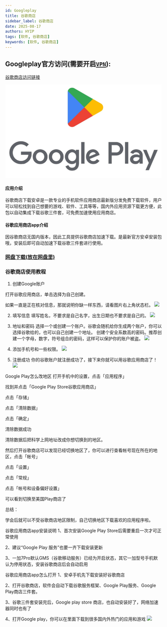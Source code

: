```yaml
---
id: Googleplay
title: 谷歌商店
sidebar_label: 谷歌商店
date: 2025-08-17
authors: HYIP
tags: [软件, 谷歌商店]
keywords: [软件, 谷歌商店]
---
```

## Googleplay官方访问(需要开启[`VPN`](../VPN/vpn-Elink)):
[谷歌商店访问链接](https://play.google.com)

![Googleplay](./GooglePlay.assets/image-GooglePlay.jpg)

#### 应用介绍
谷歌商店下载安卓是一款专业的手机软件应用商店最新版分发免费下载软件，用户可以轻松找到自己想要的游戏、软件、工具等等，国内外应用资源下载更方便，此包以自动集成下载谷歌三件套，可免费加速使用应用商店。

#### 谷歌应用商店app介绍
因谷歌商店无国内版本，因此工具提供谷歌商店加速下载。是最新官方安卓安装包哦，安装后即可自动加速下载谷歌三件套进行使用。

### [网盘下载(放在网盘里)](https://pan.quark.cn/s/022158d360e3)

### 谷歌商店使用教程
1. 创建Google账户

打开谷歌应用商店，单击选择为自己创建。

如果一直是正在核对信息，那就说明你缺一样东西，请看图片右上角状态栏。
![](http://pic.yx007.com/up/2024-8/2024080919005983525.jpg)

2. 填写信息
填写姓名，不要求是自己名字，出生日期也不要求是自己的。
![](http://pic.yx007.com/up/2024-8/2024080919005913023.jpg)

3. 地址和密码
选择一个或创建一个账户。谷歌会随机给你生成两个账户，你可以选择谷歌给的，也可以自己创建一个地址。
创建个安全系数高的密码。推荐创建一个字母，数字，符号组合的密码，这样可以保护你的账户被盗。
![](http://pic.yx007.com/up/2024-8/2024080919005929849.jpg)

4. 添加手机号和一些权限。
![](http://pic.yx007.com/up/2024-8/2024080919010086725.jpg)

5. 注册成功
你的谷歌账户就注册成功了，接下来你就可以用谷歌应用商店了！
![](http://pic.yx007.com/up/2024-8/2024080919010047202.jpg)

Google Play怎么改地区
打开手机中的设置，点击「应用程序」

找到并点击「Google Play Store谷歌应用商店」

点击「存储」

点击「清除数据」

点击「确定」

清除数据成功

清除数据后把科学上网地址改成你想切换到的地区。

然后打开谷歌商店可以发现已经切换地区了，你可以进行查看帐号现在所在的地区，点击「帐号」

点击「设置」

点击「常规」

点击「帐号和设备偏好设置」

可以看到切换至美国Play商店了

总结：

学会后就可以不受谷歌商店地区限制，自己切换地区下载喜欢的应用程序啦。

谷歌应用商店app安装说明
1、首次安装Google Play Store后需要重启一次才可正常使用

2、建议“Google Play 服务”也要一齐下载安装更新

3、一加7Pro默认GMS（谷歌移动服务）已经为开启状态，其它一加型号手机默认为停用状态，安装谷歌商店后会自动启用

谷歌应用商店app怎么打开
1、安卓手机先下载安装好谷歌商店

2、打开谷歌商店，软件会自动下载谷歌服务框架、Google Play服务、Google Play商店三件套。

3、谷歌三件套安装完后，Google play store 商店，也自动安装好了，网络加速器同时也有了

4、打开Google play，你可以在里面下载到很多国内外热门的应用和游戏
![](http://pic.yx007.com/up/2022-2/16450639746848127.png)




